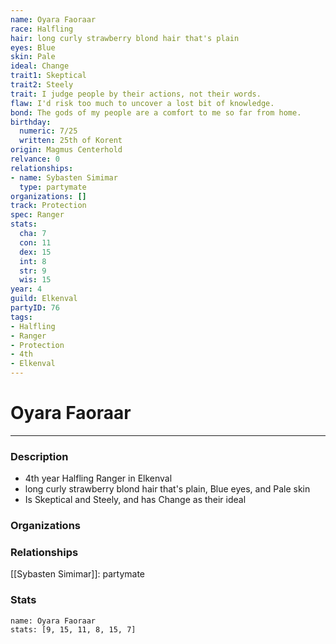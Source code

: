 ```yaml
---
name: Oyara Faoraar
race: Halfling
hair: long curly strawberry blond hair that's plain
eyes: Blue
skin: Pale
ideal: Change
trait1: Skeptical
trait2: Steely
trait: I judge people by their actions, not their words.
flaw: I'd risk too much to uncover a lost bit of knowledge.
bond: The gods of my people are a comfort to me so far from home.
birthday:
  numeric: 7/25
  written: 25th of Korent
origin: Magmus Centerhold
relvance: 0
relationships:
- name: Sybasten Simimar
  type: partymate
organizations: []
track: Protection
spec: Ranger
stats:
  cha: 7
  con: 11
  dex: 15
  int: 8
  str: 9
  wis: 15
year: 4
guild: Elkenval
partyID: 76
tags:
- Halfling
- Ranger
- Protection
- 4th
- Elkenval
---
```

# Oyara Faoraar
---
### Description
- 4th year Halfling Ranger in Elkenval
- long curly strawberry blond hair that's plain, Blue eyes, and Pale skin
- Is Skeptical and Steely, and has Change as their ideal

### Organizations
### Relationships
[[Sybasten Simimar]]: partymate
### Stats
```statblock
name: Oyara Faoraar
stats: [9, 15, 11, 8, 15, 7]
```